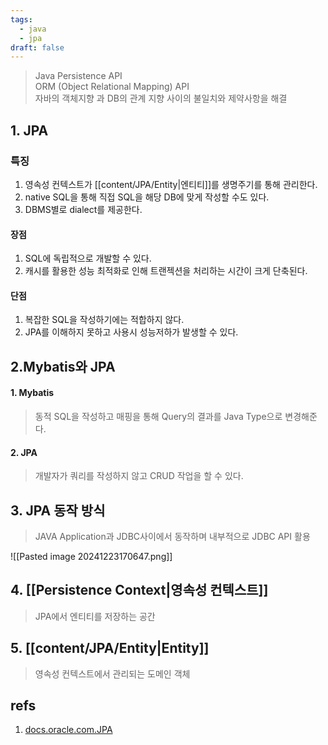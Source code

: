 ```yaml
---
tags:
  - java
  - jpa
draft: false
---
```

> Java Persistence API <br/>
> ORM   (Object Relational Mapping) API <br/>
> 자바의 객체지향 과 DB의 관계 지향 사이의 불일치와 제약사항을 해결

## 1. JPA 
### 특징
1. 영속성 컨텍스트가 [[content/JPA/Entity|엔티티]]를 생명주기를 통해 관리한다.
2. native SQL을 통해 직접 SQL을 해당 DB에 맞게 작성할 수도 있다.
3. DBMS별로 dialect를 제공한다.

#### 장점
1. SQL에 독립적으로 개발할 수 있다.
2. 캐시를 활용한 성능 최적화로 인해 트랜젝션을 처리하는 시간이 크게 단축된다.
#### 단점
1. 복잡한 SQL을 작성하기에는 적합하지 않다.
2. JPA를 이해하지 못하고 사용시 성능저하가 발생할 수 있다.

## 2.Mybatis와 JPA
#### 1. Mybatis
> 동적 SQL을 작성하고 매핑을 통해 Query의 결과를 Java Type으로 변경해준다.

#### 2. JPA
> 개발자가 쿼리를 작성하지 않고 CRUD 작업을 할 수 있다.

## 3. JPA 동작 방식
> JAVA Application과 JDBC사이에서 동작하며 내부적으로 JDBC API 활용

![[Pasted image 20241223170647.png]]

## 4. [[Persistence Context|영속성 컨텍스트]]
> JPA에서 엔티티를 저장하는 공간
## 5. [[content/JPA/Entity|Entity]]
> 영속성 컨텍스트에서 관리되는 도메인 객체 <br/>
## refs
1. [docs.oracle.com.JPA](https://docs.oracle.com/javaee/6/tutorial/doc/bnbpz.html)
